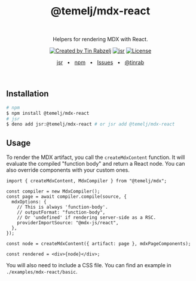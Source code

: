 <p align="center">
  <h1 align="center" style="text-decoration:none;">@temelj/mdx-react</h1>
  <br/>
  <p align="center">
    Helpers for rendering MDX with React.
  </p>
</p>

<p align="center">
  <a href="https://twitter.com/tinrab" rel="nofollow"><img src="https://img.shields.io/badge/created%20by-@tinrab-1d9bf0.svg" alt="Created by Tin Rabzelj"></a>
  <a href="https://jsr.io/@temelj/mdx-react" rel="nofollow"><img src="https://jsr.io/badges/@temelj/mdx-react" alt="jsr"></a>
  <a href="https://opensource.org/licenses/MIT" rel="nofollow"><img src="https://img.shields.io/github/license/tinrab/temelj" alt="License"></a>
</p>

<div align="center">
  <a href="https://jsr.io/@temelj/mdx-react">jsr</a>
  <span>&nbsp;&nbsp;•&nbsp;&nbsp;</span>
  <a href="https://www.npmjs.com/package/@temelj/mdx-react">npm</a>
  <span>&nbsp;&nbsp;•&nbsp;&nbsp;</span>
  <a href="https://github.com/tinrab/temelj/issues/new">Issues</a>
  <span>&nbsp;&nbsp;•&nbsp;&nbsp;</span>
  <a href="https://twitter.com/tinrab">@tinrab</a>
  <br />
</div>

<br/>
<br/>

## Installation

```sh
# npm
$ npm install @temelj/mdx-react
# jsr
$ deno add jsr:@temelj/mdx-react # or jsr add @temelj/mdx-react
```

## Usage

To render the MDX artifact, you call the `createMdxContent` function. It will
evaluate the compiled "function body" and return a React node. You can also
override components with your custom ones.

```tsx ignore
import { createMdxContent, MdxCompiler } from "@temelj/mdx";

const compiler = new MdxCompiler();
const page = await compiler.compile(source, {
  mdxOptions: {
    // This is always 'function-body'.
    // outputFormat: "function-body",
    // Or 'undefined' if rendering server-side as a RSC.
    providerImportSource: "@mdx-js/react",
  },
});

const node = createMdxContent({ artifact: page }, mdxPageComponents);

const rendered = <div>{node}</div>;
```

You will also need to include a CSS file. You can find an example in
`./examples/mdx-react/basic`.
